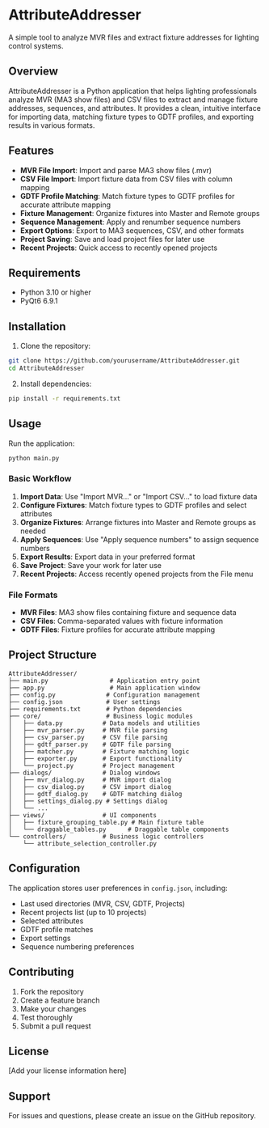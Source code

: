 # AttributeAddresser

A simple tool to analyze MVR files and extract fixture addresses for lighting control systems.

## Overview

AttributeAddresser is a Python application that helps lighting professionals analyze MVR (MA3 show files) and CSV files to extract and manage fixture addresses, sequences, and attributes. It provides a clean, intuitive interface for importing data, matching fixture types to GDTF profiles, and exporting results in various formats.

## Features

- **MVR File Import**: Import and parse MA3 show files (.mvr)
- **CSV File Import**: Import fixture data from CSV files with column mapping
- **GDTF Profile Matching**: Match fixture types to GDTF profiles for accurate attribute mapping
- **Fixture Management**: Organize fixtures into Master and Remote groups
- **Sequence Management**: Apply and renumber sequence numbers
- **Export Options**: Export to MA3 sequences, CSV, and other formats
- **Project Saving**: Save and load project files for later use
- **Recent Projects**: Quick access to recently opened projects

## Requirements

- Python 3.10 or higher
- PyQt6 6.9.1

## Installation

1. Clone the repository:
```bash
git clone https://github.com/yourusername/AttributeAddresser.git
cd AttributeAddresser
```

2. Install dependencies:
```bash
pip install -r requirements.txt
```

## Usage

Run the application:
```bash
python main.py
```

### Basic Workflow

1. **Import Data**: Use "Import MVR..." or "Import CSV..." to load fixture data
2. **Configure Fixtures**: Match fixture types to GDTF profiles and select attributes
3. **Organize Fixtures**: Arrange fixtures into Master and Remote groups as needed
4. **Apply Sequences**: Use "Apply sequence numbers" to assign sequence numbers
5. **Export Results**: Export data in your preferred format
6. **Save Project**: Save your work for later use
7. **Recent Projects**: Access recently opened projects from the File menu

### File Formats

- **MVR Files**: MA3 show files containing fixture and sequence data
- **CSV Files**: Comma-separated values with fixture information
- **GDTF Files**: Fixture profiles for accurate attribute mapping

## Project Structure

```
AttributeAddresser/
├── main.py                 # Application entry point
├── app.py                  # Main application window
├── config.py              # Configuration management
├── config.json            # User settings
├── requirements.txt       # Python dependencies
├── core/                  # Business logic modules
│   ├── data.py           # Data models and utilities
│   ├── mvr_parser.py     # MVR file parsing
│   ├── csv_parser.py     # CSV file parsing
│   ├── gdtf_parser.py    # GDTF file parsing
│   ├── matcher.py        # Fixture matching logic
│   ├── exporter.py       # Export functionality
│   └── project.py        # Project management
├── dialogs/              # Dialog windows
│   ├── mvr_dialog.py     # MVR import dialog
│   ├── csv_dialog.py     # CSV import dialog
│   ├── gdtf_dialog.py    # GDTF matching dialog
│   ├── settings_dialog.py # Settings dialog
│   └── ...
├── views/                # UI components
│   ├── fixture_grouping_table.py # Main fixture table
│   └── draggable_tables.py      # Draggable table components
└── controllers/          # Business logic controllers
    └── attribute_selection_controller.py
```

## Configuration

The application stores user preferences in `config.json`, including:
- Last used directories (MVR, CSV, GDTF, Projects)
- Recent projects list (up to 10 projects)
- Selected attributes
- GDTF profile matches
- Export settings
- Sequence numbering preferences

## Contributing

1. Fork the repository
2. Create a feature branch
3. Make your changes
4. Test thoroughly
5. Submit a pull request

## License

[Add your license information here]

## Support

For issues and questions, please create an issue on the GitHub repository. 